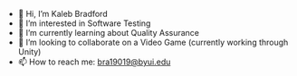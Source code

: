 - 👋 Hi, I’m Kaleb Bradford
- 👀 I’m interested in Software Testing
- 🌱 I’m currently learning about Quality Assurance
- 💞️ I’m looking to collaborate on a Video Game (currently working through Unity)
- 📫 How to reach me: bra19019@byui.edu

<!---
LampofDiogenes/LampofDiogenes is a ✨ special ✨ repository because its `README.md` (this file) appears on your GitHub profile.
You can click the Preview link to take a look at your changes.
--->
